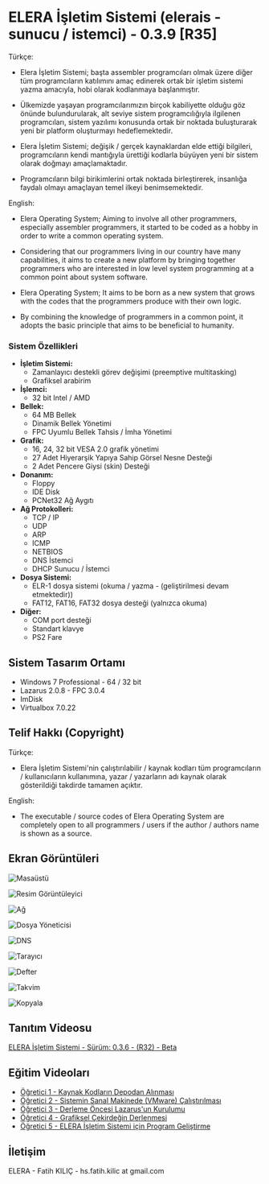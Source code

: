 # ELERA İşletim Sistemi (elerais - sunucu / istemci) - 0.3.9 [R35]

Türkçe:

* Elera İşletim Sistemi; başta assembler programcıları olmak üzere diğer tüm programcıların katılımını amaç edinerek ortak bir işletim sistemi yazma amacıyla, hobi olarak kodlanmaya başlanmıştır.

* Ülkemizde yaşayan programcılarımızın birçok kabiliyette olduğu göz önünde bulundurularak, alt seviye sistem programcılığıyla ilgilenen programcıları, sistem yazılımı konusunda ortak bir noktada buluşturarak yeni bir platform oluşturmayı hedeflemektedir.

* Elera İşletim Sistemi; değişik / gerçek kaynaklardan elde ettiği bilgileri, programcıların kendi mantığıyla ürettiği kodlarla büyüyen yeni bir sistem olarak doğmayı amaçlamaktadır.

* Programcıların bilgi birikimlerini ortak noktada birleştirerek, insanlığa faydalı olmayı amaçlayan temel ilkeyi benimsemektedir.

English:

* Elera Operating System; Aiming to involve all other programmers, especially assembler programmers, it started to be coded as a hobby in order to write a common operating system.

* Considering that our programmers living in our country have many capabilities, it aims to create a new platform by bringing together programmers who are interested in low level system programming at a common point about system software.

* Elera Operating System; It aims to be born as a new system that grows with the codes that the programmers produce with their own logic.

* By combining the knowledge of programmers in a common point, it adopts the basic principle that aims to be beneficial to humanity.

### Sistem Özellikleri
- **İşletim Sistemi:**
  - Zamanlayıcı destekli görev değişimi (preemptive multitasking)
  - Grafiksel arabirim
- **İşlemci:**
  - 32 bit Intel / AMD
- **Bellek:**
  - 64 MB Bellek
  - Dinamik Bellek Yönetimi
  - FPC Uyumlu Bellek Tahsis / İmha Yönetimi
- **Grafik:**
  - 16, 24, 32 bit VESA 2.0 grafik yönetimi
  - 27 Adet Hiyerarşik Yapıya Sahip Görsel Nesne Desteği
  - 2 Adet Pencere Giysi (skin) Desteği
- **Donanım:**
  - Floppy
  - IDE Disk
  - PCNet32 Ağ Aygıtı
- **Ağ Protokolleri:**
  - TCP / IP
  - UDP
  - ARP
  - ICMP
  - NETBIOS
  - DNS İstemci
  - DHCP Sunucu / İstemci
- **Dosya Sistemi:**
  - ELR-1 dosya sistemi (okuma / yazma - (geliştirilmesi devam etmektedir))
  - FAT12, FAT16, FAT32 dosya desteği (yalnızca okuma)
- **Diğer:**
  - COM port desteği
  - Standart klavye
  - PS2 Fare

## Sistem Tasarım Ortamı

* Windows 7 Professional - 64 / 32 bit
* Lazarus 2.0.8 - FPC 3.0.4
* ImDisk
* Virtualbox 7.0.22

## Telif Hakkı (Copyright)

Türkçe:

* Elera İşletim Sistemi'nin çalıştırılabilir / kaynak kodları tüm programcıların / kullanıcıların kullanımına, yazar / yazarların adı kaynak olarak gösterildiği takdirde tamamen açıktır.

English:

* The executable / source codes of Elera Operating System are completely open to all programmers / users if the author / authors name is shown as a source.

## Ekran Görüntüleri

![Masaüstü](masaustu.png)

![Resim Görüntüleyici](resimgor.png)

![Ağ](ag.png)

![Dosya Yöneticisi](dsyyntcs.png)

![DNS](dns.png)

![Tarayıcı](tarayici.png)

![Defter](defter.png)

![Takvim](takvim.png)

![Kopyala](kopyala.png)

## Tanıtım Videosu

[ELERA İşletim Sistemi - Sürüm: 0.3.6 - (R32) - Beta](https://www.youtube.com/watch?v=ca5P5aRIvtA)

## Eğitim Videoları

* [Öğretici 1 - Kaynak Kodların Depodan Alınması](https://www.youtube.com/watch?v=Zns4jp_sYag&t=6s)
* [Öğretici 2 - Sistemin Sanal Makinede (VMware) Çalıştırılması](https://www.youtube.com/watch?v=qxFRP9_-SAU&t=8s)
* [Öğretici 3 - Derleme Öncesi Lazarus'un Kurulumu](https://www.youtube.com/watch?v=pbPb-zUBGcc)
* [Öğretici 4 - Grafiksel Çekirdeğin Derlenmesi](https://www.youtube.com/watch?v=bfxTdG4b25U)
* [Öğretici 5 - ELERA İşletim Sistemi için Program Geliştirme](https://www.youtube.com/watch?v=13oYpeXDYbQ)

## İletişim

ELERA - Fatih KILIÇ - hs.fatih.kilic at gmail.com